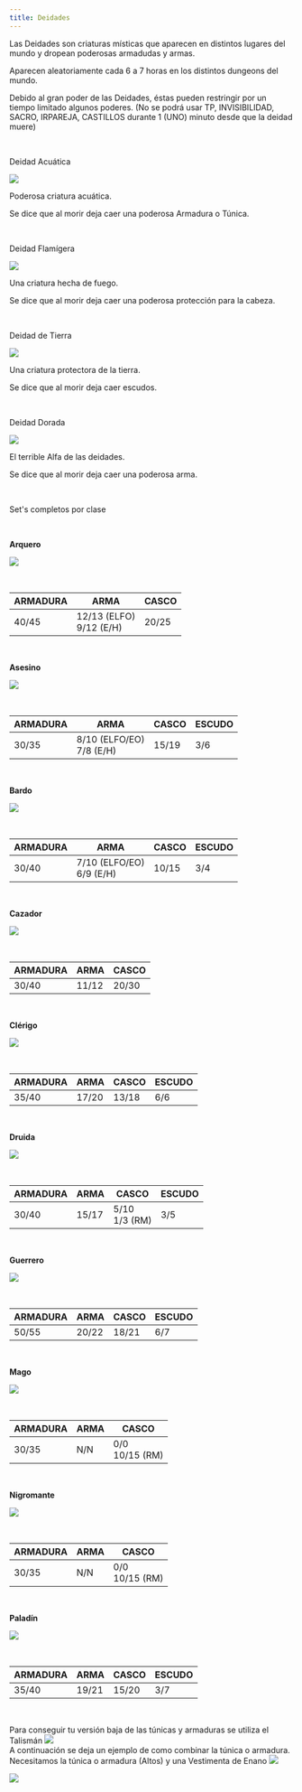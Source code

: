```yaml
---
title: Deidades
---
```


Las Deidades son criaturas místicas que aparecen en distintos lugares del mundo y dropean poderosas armadudas y armas.

Aparecen aleatoriamente cada 6 a 7 horas en los distintos dungeons del mundo.

Debido al gran poder de las Deidades, éstas pueden restringir por un tiempo limitado algunos poderes. (No se podrá usar TP, INVISIBILIDAD, SACRO, IRPAREJA, CASTILLOS durante 1 (UNO) minuto desde que la deidad muere)

<br />

Deidad Acuática


![](images/criaturas_hostiles/deidadagua.png)


Poderosa criatura acuática.

Se dice que al morir deja caer una poderosa Armadura o Túnica.

<br />

Deidad Flamígera


![](images/criaturas_hostiles/deidadfuego.png)

Una criatura hecha de fuego.

Se dice que al morir deja caer una poderosa protección para la cabeza.

<br />

Deidad de Tierra


![](images/criaturas_hostiles/deidadtierra.png)


Una criatura protectora de la tierra.

Se dice que al morir deja caer escudos.

<br />

Deidad Dorada


![](images/criaturas_hostiles/deidaddorada.png)


El terrible Alfa de las deidades.

Se dice que al morir deja caer una poderosa arma.

<br />

Set's completos por clase

<br />

**Arquero**

![](images/deidades/arquero.png)

<br />

| ARMADURA | ARMA | CASCO |
| --- | --- | --- |
| 40/45 | 12/13 (ELFO)  <br>9/12 (E/H) | 20/25 |

<br />

**Asesino**


![](images/deidades/asesino.png)

<br />

| ARMADURA | ARMA | CASCO | ESCUDO |
| --- | --- | --- | --- |
| 30/35 | 8/10 (ELFO/EO)  <br>7/8 (E/H) | 15/19 | 3/6 |

<br />

**Bardo**


![](images/deidades/bardo.png)

<br />

| ARMADURA | ARMA | CASCO | ESCUDO |
| --- | --- | --- | --- |
| 30/40 | 7/10 (ELFO/EO)  <br>6/9 (E/H) | 10/15 | 3/4 |

<br />

**Cazador**


![](images/deidades/cazador.png)

<br/>

| ARMADURA | ARMA | CASCO |
| --- | --- | --- |
| 30/40 | 11/12 | 20/30 |

<br />

**Clérigo**

![](images/deidades/clerigo.png)

<br/>

| ARMADURA | ARMA | CASCO | ESCUDO |
| --- | --- | --- | --- |
| 35/40 | 17/20 | 13/18 | 6/6 |

<br />

**Druida**

![](images/deidades/druida.png)

<br/>

| ARMADURA | ARMA | CASCO | ESCUDO |
| --- | --- | --- | --- |
| 30/40 | 15/17 | 5/10  <br>1/3 (RM) | 3/5 |

<br />

**Guerrero**

![](images/deidades/guerrero.png)

<br/>

| ARMADURA | ARMA | CASCO | ESCUDO |
| --- | --- | --- | --- |
| 50/55 | 20/22 | 18/21 | 6/7 |

<br />

**Mago**

![](images/deidades/mago.png)

<br/>

| ARMADURA | ARMA | CASCO |
| --- | --- | --- |
| 30/35 | N/N | 0/0  <br>10/15 (RM) |

<br />

**Nigromante**

![](images/deidades/nigromante.png)

<br />

| ARMADURA | ARMA | CASCO |
| --- | --- | --- |
| 30/35 | N/N | 0/0  <br>10/15 (RM) |

<br />

**Paladín**

![](images/deidades/paladin.png)

<br />

| ARMADURA | ARMA | CASCO | ESCUDO |
| --- | --- | --- | --- |
| 35/40 | 19/21 | 15/20 | 3/7 |

<br />

Para conseguir tu versión baja de las túnicas y armaduras se utiliza el Talismán ![](images/itemsfaps/talisman.bmp)  
A continuación se deja un ejemplo de como combinar la túnica o armadura.  
Necesitamos la túnica o armadura (Altos) y una Vestimenta de Enano ![](images/ropaje/143.png)

![](images/deidades/crafenano.png)

<br />